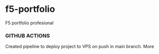 # f5-portfolio
F5 portfolio profesional

### GITHUB ACTIONS

Created pipeline to deploy project to VPS on push in main branch. More